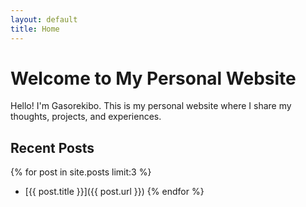 ```yaml
---
layout: default
title: Home
---
```


# Welcome to My Personal Website

Hello! I'm Gasorekibo. This is my personal website where I share my thoughts, projects, and experiences.

## Recent Posts
{% for post in site.posts limit:3 %}
- [{{ post.title }}]({{ post.url }})
{% endfor %}